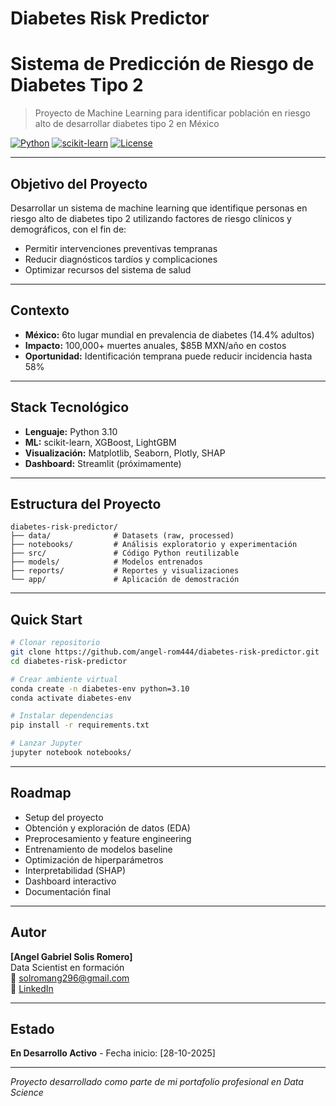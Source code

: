 # Diabetes Risk Predictor
# Sistema de Predicción de Riesgo de Diabetes Tipo 2

> Proyecto de Machine Learning para identificar población en riesgo alto de desarrollar diabetes tipo 2 en México

[![Python](https://img.shields.io/badge/Python-3.10-blue.svg)](https://www.python.org/)
[![scikit-learn](https://img.shields.io/badge/scikit--learn-1.3.0-orange.svg)](https://scikit-learn.org/)
[![License](https://img.shields.io/badge/License-MIT-green.svg)](LICENSE)

---

## Objetivo del Proyecto

Desarrollar un sistema de machine learning que identifique personas en riesgo alto de diabetes tipo 2 utilizando factores de riesgo clínicos y demográficos, con el fin de:

- Permitir intervenciones preventivas tempranas
- Reducir diagnósticos tardíos y complicaciones
- Optimizar recursos del sistema de salud

---

## Contexto

- **México:** 6to lugar mundial en prevalencia de diabetes (14.4% adultos)
- **Impacto:** 100,000+ muertes anuales, $85B MXN/año en costos
- **Oportunidad:** Identificación temprana puede reducir incidencia hasta 58%

---

## Stack Tecnológico

- **Lenguaje:** Python 3.10
- **ML:** scikit-learn, XGBoost, LightGBM
- **Visualización:** Matplotlib, Seaborn, Plotly, SHAP
- **Dashboard:** Streamlit (próximamente)

---

## Estructura del Proyecto
```
diabetes-risk-predictor/
├── data/              # Datasets (raw, processed)
├── notebooks/         # Análisis exploratorio y experimentación
├── src/               # Código Python reutilizable
├── models/            # Modelos entrenados
├── reports/           # Reportes y visualizaciones
└── app/               # Aplicación de demostración
```

---

## Quick Start
```bash
# Clonar repositorio
git clone https://github.com/angel-rom444/diabetes-risk-predictor.git
cd diabetes-risk-predictor

# Crear ambiente virtual
conda create -n diabetes-env python=3.10
conda activate diabetes-env

# Instalar dependencias
pip install -r requirements.txt

# Lanzar Jupyter
jupyter notebook notebooks/
```

---

## Roadmap

- Setup del proyecto
- Obtención y exploración de datos (EDA)
- Preprocesamiento y feature engineering
- Entrenamiento de modelos baseline
- Optimización de hiperparámetros
- Interpretabilidad (SHAP)
- Dashboard interactivo
- Documentación final

---

## Autor

**[Angel Gabriel Solis Romero]**  
Data Scientist en formación  
📧 [solromang296@gmail.com](mailto:solromang296@gmail.com)  
💼 [LinkedIn](https://www.linkedin.com/in/angel-romero-a47595315/)  

---

## Estado

**En Desarrollo Activo** - Fecha inicio: [28-10-2025]

---

_Proyecto desarrollado como parte de mi portafolio profesional en Data Science_
